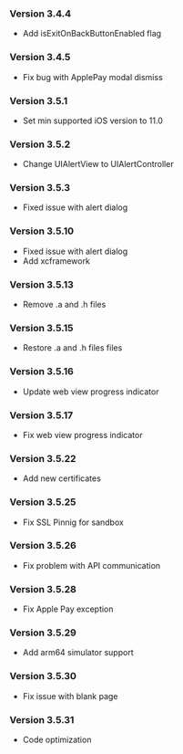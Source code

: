 ### Version 3.4.4
- Add isExitOnBackButtonEnabled flag

### Version 3.4.5
- Fix bug with ApplePay modal dismiss

### Version 3.5.1
- Set min supported iOS version to 11.0

### Version 3.5.2
- Change UIAlertView to UIAlertController

### Version 3.5.3
- Fixed issue with alert dialog

### Version 3.5.10
- Fixed issue with alert dialog
- Add xcframework

### Version 3.5.13
- Remove .a and .h files

### Version 3.5.15
- Restore .a and .h files files

### Version 3.5.16
- Update web view progress indicator

### Version 3.5.17
- Fix web view progress indicator

### Version 3.5.22
- Add new certificates

### Version 3.5.25
- Fix SSL Pinnig for sandbox

### Version 3.5.26
- Fix problem with API communication

### Version 3.5.28
- Fix Apple Pay exception

### Version 3.5.29
- Add arm64 simulator support

### Version 3.5.30
- Fix issue with blank page

### Version 3.5.31
- Code optimization
